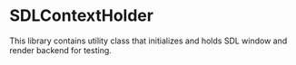 # SDLContextHolder

This library contains utility class that initializes and holds SDL window and render backend for testing.
